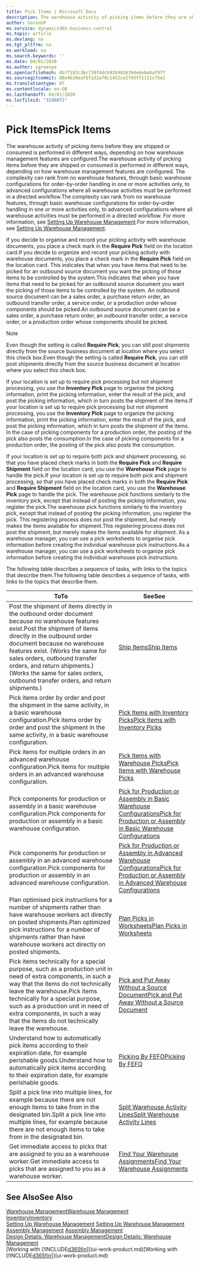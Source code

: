 ```yaml
---
title: Pick Items | Microsoft Docs
description: The warehouse activity of picking items before they are shipped or consumed is performed in different ways, depending on how warehouse management features are configured. The [setup](../configure-warehouse-processes.md) complexity can rank from no warehouse features, through basic warehouse configurations for order-by-order handling in one or more activities only, to advanced configurations where all warehouse activities must be performed in a directed workflow.
author: SorenGP
ms.service: dynamics365-business-central
ms.topic: article
ms.devlang: na
ms.tgt_pltfrm: na
ms.workload: na
ms.search.keywords: ''
ms.date: 04/01/2020
ms.author: sgroespe
ms.openlocfilehash: 4b7f183c36c739f4dcb92b901639de6ebe8af97f
ms.sourcegitcommit: 88e4b30eaf6fa32af0c1452ce2f85ff1111c75e2
ms.translationtype: HT
ms.contentlocale: en-GB
ms.lasthandoff: 04/01/2020
ms.locfileid: "3196072"
---
```

# <a name="pick-items"></a><span data-ttu-id="aabfc-104">Pick Items</span><span class="sxs-lookup"><span data-stu-id="aabfc-104">Pick Items</span></span>
<span data-ttu-id="aabfc-105">The warehouse activity of picking items before they are shipped or consumed is performed in different ways, depending on how warehouse management features are configured.</span><span class="sxs-lookup"><span data-stu-id="aabfc-105">The warehouse activity of picking items before they are shipped or consumed is performed in different ways, depending on how warehouse management features are configured.</span></span> <span data-ttu-id="aabfc-106">The complexity can rank from no warehouse features, through basic warehouse configurations for order-by-order handling in one or more activities only, to advanced configurations where all warehouse activities must be performed in a directed workflow.</span><span class="sxs-lookup"><span data-stu-id="aabfc-106">The complexity can rank from no warehouse features, through basic warehouse configurations for order-by-order handling in one or more activities only, to advanced configurations where all warehouse activities must be performed in a directed workflow.</span></span> <span data-ttu-id="aabfc-107">For more information, see [Setting Up Warehouse Management](warehouse-setup-warehouse.md).</span><span class="sxs-lookup"><span data-stu-id="aabfc-107">For more information, see [Setting Up Warehouse Management](warehouse-setup-warehouse.md).</span></span>

<span data-ttu-id="aabfc-108">If you decide to organise and record your picking activity with warehouse documents, you place a check mark in the **Require Pick** field on the location card.</span><span class="sxs-lookup"><span data-stu-id="aabfc-108">If you decide to organize and record your picking activity with warehouse documents, you place a check mark in the **Require Pick** field on the location card.</span></span> <span data-ttu-id="aabfc-109">This indicates that when you have items that need to be picked for an outbound source document you want the picking of those items to be controlled by the system.</span><span class="sxs-lookup"><span data-stu-id="aabfc-109">This indicates that when you have items that need to be picked for an outbound source document you want the picking of those items to be controlled by the system.</span></span> <span data-ttu-id="aabfc-110">An outbound source document can be a sales order, a purchase return order, an outbound transfer order, a service order, or a production order whose components should be picked.</span><span class="sxs-lookup"><span data-stu-id="aabfc-110">An outbound source document can be a sales order, a purchase return order, an outbound transfer order, a service order, or a production order whose components should be picked.</span></span>

> [!NOTE]
> <span data-ttu-id="aabfc-111">Even though the setting is called **Require Pick**, you can still post shipments directly from the source business document at location where you select this check box.</span><span class="sxs-lookup"><span data-stu-id="aabfc-111">Even though the setting is called **Require Pick**, you can still post shipments directly from the source business document at location where you select this check box.</span></span>

<span data-ttu-id="aabfc-112">If your location is set up to require pick processing but not shipment processing, you use the **Inventory Pick** page to organise the picking information, print the picking information, enter the result of the pick, and post the picking information, which in turn posts the shipment of the items.</span><span class="sxs-lookup"><span data-stu-id="aabfc-112">If your location is set up to require pick processing but not shipment processing, you use the **Inventory Pick** page to organize the picking information, print the picking information, enter the result of the pick, and post the picking information, which in turn posts the shipment of the items.</span></span> <span data-ttu-id="aabfc-113">In the case of picking components for a production order, the posting of the pick also posts the consumption.</span><span class="sxs-lookup"><span data-stu-id="aabfc-113">In the case of picking components for a production order, the posting of the pick also posts the consumption.</span></span>

<span data-ttu-id="aabfc-114">If your location is set up to require both pick and shipment processing, so that you have placed check marks in both the **Require Pick** and **Require Shipment** field on the location card, you use the **Warehouse Pick** page to handle the pick.</span><span class="sxs-lookup"><span data-stu-id="aabfc-114">If your location is set up to require both pick and shipment processing, so that you have placed check marks in both the **Require Pick** and **Require Shipment** field on the location card, you use the **Warehouse Pick** page to handle the pick.</span></span> <span data-ttu-id="aabfc-115">The warehouse pick functions similarly to the inventory pick, except that instead of posting the picking information, you register the pick.</span><span class="sxs-lookup"><span data-stu-id="aabfc-115">The warehouse pick functions similarly to the inventory pick, except that instead of posting the picking information, you register the pick.</span></span> <span data-ttu-id="aabfc-116">This registering process does not post the shipment, but merely makes the items available for shipment.</span><span class="sxs-lookup"><span data-stu-id="aabfc-116">This registering process does not post the shipment, but merely makes the items available for shipment.</span></span> <span data-ttu-id="aabfc-117">As a warehouse manager, you can use a pick worksheets to organise pick information before creating the individual warehouse pick instructions.</span><span class="sxs-lookup"><span data-stu-id="aabfc-117">As a warehouse manager, you can use a pick worksheets to organize pick information before creating the individual warehouse pick instructions.</span></span>

<span data-ttu-id="aabfc-118">The following table describes a sequence of tasks, with links to the topics that describe them.</span><span class="sxs-lookup"><span data-stu-id="aabfc-118">The following table describes a sequence of tasks, with links to the topics that describe them.</span></span>   

|<span data-ttu-id="aabfc-119">**To**</span><span class="sxs-lookup"><span data-stu-id="aabfc-119">**To**</span></span>|<span data-ttu-id="aabfc-120">**See**</span><span class="sxs-lookup"><span data-stu-id="aabfc-120">**See**</span></span>|
|------------|-------------|  
|<span data-ttu-id="aabfc-121">Post the shipment of items directly in the outbound order document because no warehouse features exist.</span><span class="sxs-lookup"><span data-stu-id="aabfc-121">Post the shipment of items directly in the outbound order document because no warehouse features exist.</span></span> <span data-ttu-id="aabfc-122">(Works the same for sales orders, outbound transfer orders, and return shipments.)</span><span class="sxs-lookup"><span data-stu-id="aabfc-122">(Works the same for sales orders, outbound transfer orders, and return shipments.)</span></span>|[<span data-ttu-id="aabfc-123">Ship Items</span><span class="sxs-lookup"><span data-stu-id="aabfc-123">Ship Items</span></span>](warehouse-how-ship-items.md)|  
|<span data-ttu-id="aabfc-124">Pick items order by order and post the shipment in the same activity, in a basic warehouse configuration.</span><span class="sxs-lookup"><span data-stu-id="aabfc-124">Pick items order by order and post the shipment in the same activity, in a basic warehouse configuration.</span></span>|[<span data-ttu-id="aabfc-125">Pick Items with Inventory Picks</span><span class="sxs-lookup"><span data-stu-id="aabfc-125">Pick Items with Inventory Picks</span></span>](warehouse-how-to-pick-items-with-inventory-picks.md)|
|<span data-ttu-id="aabfc-126">Pick items for multiple orders in an advanced warehouse configuration.</span><span class="sxs-lookup"><span data-stu-id="aabfc-126">Pick items for multiple orders in an advanced warehouse configuration.</span></span>|[<span data-ttu-id="aabfc-127">Pick Items with Warehouse Picks</span><span class="sxs-lookup"><span data-stu-id="aabfc-127">Pick Items with Warehouse Picks</span></span>](warehouse-how-to-pick-items-for-warehouse-shipment.md)|  
|<span data-ttu-id="aabfc-128">Pick components for production or assembly in a basic warehouse configuration.</span><span class="sxs-lookup"><span data-stu-id="aabfc-128">Pick components for production or assembly in a basic warehouse configuration.</span></span>|[<span data-ttu-id="aabfc-129">Pick for Production or Assembly in Basic Warehouse Configurations</span><span class="sxs-lookup"><span data-stu-id="aabfc-129">Pick for Production or Assembly in Basic Warehouse Configurations</span></span>](warehouse-how-to-pick-for-production.md)|
|<span data-ttu-id="aabfc-130">Pick components for production or assembly in an advanced warehouse configuration.</span><span class="sxs-lookup"><span data-stu-id="aabfc-130">Pick components for production or assembly in an advanced warehouse configuration.</span></span>|[<span data-ttu-id="aabfc-131">Pick for Production or Assembly in Advanced Warehouse Configurations</span><span class="sxs-lookup"><span data-stu-id="aabfc-131">Pick for Production or Assembly in Advanced Warehouse Configurations</span></span>](warehouse-how-to-pick-for-internal-operations-in-advanced-warehousing.md)|  
|<span data-ttu-id="aabfc-132">Plan optimised pick instructions for a number of shipments rather than have warehouse workers act directly on posted shipments.</span><span class="sxs-lookup"><span data-stu-id="aabfc-132">Plan optimized pick instructions for a number of shipments rather than have warehouse workers act directly on posted shipments.</span></span>|[<span data-ttu-id="aabfc-133">Plan Picks in Worksheets</span><span class="sxs-lookup"><span data-stu-id="aabfc-133">Plan Picks in Worksheets</span></span>](warehouse-how-to-plan-picks-in-worksheets.md)|  
|<span data-ttu-id="aabfc-134">Pick items technically for a special purpose, such as a production unit in need of extra components, in such a way that the items do not technically leave the warehouse.</span><span class="sxs-lookup"><span data-stu-id="aabfc-134">Pick items technically for a special purpose, such as a production unit in need of extra components, in such a way that the items do not technically leave the warehouse.</span></span>|[<span data-ttu-id="aabfc-135">Pick and Put Away Without a Source Document</span><span class="sxs-lookup"><span data-stu-id="aabfc-135">Pick and Put Away Without a Source Document</span></span>](warehouse-how-to-create-put-aways-from-internal-put-aways.md)|
|<span data-ttu-id="aabfc-136">Understand how to automatically pick items according to their expiration date, for example perishable goods.</span><span class="sxs-lookup"><span data-stu-id="aabfc-136">Understand how to automatically pick items according to their expiration date, for example perishable goods.</span></span>|[<span data-ttu-id="aabfc-137">Picking By FEFO</span><span class="sxs-lookup"><span data-stu-id="aabfc-137">Picking By FEFO</span></span>](warehouse-picking-by-fefo.md)|
|<span data-ttu-id="aabfc-138">Split a pick line into multiple lines, for example because there are not enough items to take from in the designated bin.</span><span class="sxs-lookup"><span data-stu-id="aabfc-138">Split a pick line into multiple lines, for example because there are not enough items to take from in the designated bin.</span></span>|[<span data-ttu-id="aabfc-139">Split Warehouse Activity Lines</span><span class="sxs-lookup"><span data-stu-id="aabfc-139">Split Warehouse Activity Lines</span></span>](warehouse-how-to-split-warehouse-activity-lines.md)|
|<span data-ttu-id="aabfc-140">Get immediate access to picks that are assigned to you as a warehouse worker.</span><span class="sxs-lookup"><span data-stu-id="aabfc-140">Get immediate access to picks that are assigned to you as a warehouse worker.</span></span>|[<span data-ttu-id="aabfc-141">Find Your Warehouse Assignments</span><span class="sxs-lookup"><span data-stu-id="aabfc-141">Find Your Warehouse Assignments</span></span>](warehouse-how-to-find-your-warehouse-assignments.md)|  

## <a name="see-also"></a><span data-ttu-id="aabfc-142">See Also</span><span class="sxs-lookup"><span data-stu-id="aabfc-142">See Also</span></span>  
[<span data-ttu-id="aabfc-143">Warehouse Management</span><span class="sxs-lookup"><span data-stu-id="aabfc-143">Warehouse Management</span></span>](warehouse-manage-warehouse.md)  
[<span data-ttu-id="aabfc-144">Inventory</span><span class="sxs-lookup"><span data-stu-id="aabfc-144">Inventory</span></span>](inventory-manage-inventory.md)  
<span data-ttu-id="aabfc-145">[Setting Up Warehouse Management](warehouse-setup-warehouse.md)   </span><span class="sxs-lookup"><span data-stu-id="aabfc-145">[Setting Up Warehouse Management](warehouse-setup-warehouse.md)   </span></span>  
<span data-ttu-id="aabfc-146">[Assembly Management](assembly-assemble-items.md)  </span><span class="sxs-lookup"><span data-stu-id="aabfc-146">[Assembly Management](assembly-assemble-items.md)  </span></span>  
[<span data-ttu-id="aabfc-147">Design Details: Warehouse Management</span><span class="sxs-lookup"><span data-stu-id="aabfc-147">Design Details: Warehouse Management</span></span>](design-details-warehouse-management.md)  
<span data-ttu-id="aabfc-148">[Working with [!INCLUDE[d365fin](includes/d365fin_md.md)]](ui-work-product.md)</span><span class="sxs-lookup"><span data-stu-id="aabfc-148">[Working with [!INCLUDE[d365fin](includes/d365fin_md.md)]](ui-work-product.md)</span></span>
